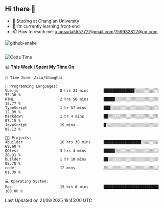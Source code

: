 ## Hi there 👋
- 🏫 Studing at Chang'an University
- 🌱 I’m currently learning front-end
- 📫 How to reach me: xiaosuda555777@gmail.com/759932827@qq.com
<!--
**Lotterng/Lotterng** is a ✨ _special_ ✨ repository because its `README.md` (this file) appears on your GitHub profile.
Here are some ideas to get you started:
- 🔭 I’m currently working on ...
- 🌱 I’m currently learning ...
- 👯 I’m looking to collaborate on ...
- 🤔 I’m looking for help with ...
- 💬 Ask me about ...
- 📫 How to reach me: ...
- 😄 Pronouns: ...
- ⚡ Fun fact: ...
-->
</div>

<!-- Snake Code Contribution Map 贪吃蛇代码贡献图 -->
  <picture>
    <source media="(prefers-color-scheme: dark)" srcset="https://cdn.jsdelivr.net/gh/sun0225SUN/sun0225SUN/profile-snake-contrib/github-contribution-grid-snake-dark.svg" />
    <source media="(prefers-color-scheme: light)" srcset="https://cdn.jsdelivr.net/gh/sun0225SUN/sun0225SUN/profile-snake-contrib/github-contribution-grid-snake.svg" />
    <img alt="github-snake" src="https://cdn.jsdelivr.net/gh/sun0225SUN/sun0225SUN/profile-snake-contrib/github-contribution-grid-snake-dark.svg" />
  </picture>

</div>

##

<!--START_SECTION:waka-->
![Code Time](http://img.shields.io/badge/Code%20Time-34%20hrs%2015%20mins-blue)

📊 **This Week I Spent My Time On** 

```text
🕑︎ Time Zone: Asia/Shanghai

💬 Programming Languages: 
Vue.js                   8 hrs 21 mins       ██████████████░░░░░░░░░░░   55.30 % 
HTML                     2 hrs 50 mins       █████░░░░░░░░░░░░░░░░░░░░   18.77 % 
TypeScript               1 hr 57 mins        ███░░░░░░░░░░░░░░░░░░░░░░   12.99 % 
Markdown                 1 hr 4 mins         ██░░░░░░░░░░░░░░░░░░░░░░░   07.15 % 
JavaScript               19 mins             █░░░░░░░░░░░░░░░░░░░░░░░░   02.12 % 

🐱‍💻 Projects: 
Xbuilder                 10 hrs 30 mins      █████████████████░░░░░░░░   69.60 % 
QQtest                   3 hrs 4 mins        █████░░░░░░░░░░░░░░░░░░░░   20.31 % 
builder                  1 hr 18 mins        ██░░░░░░░░░░░░░░░░░░░░░░░   08.70 % 
code                     12 mins             ░░░░░░░░░░░░░░░░░░░░░░░░░   01.39 % 

💻 Operating System: 
Mac                      15 hrs 6 mins       █████████████████████████   100.00 % 
```


 Last Updated on 21/08/2025 18:45:00 UTC
<!--END_SECTION:waka-->

